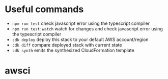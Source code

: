 # Useful commands

 * `npm run test`         check javascript error using the typescript compiler
 * `npm run test:watch`   watch for changes and check javascript error using the typescript compiler
 * `cdk deploy`           deploy this stack to your default AWS account/region
 * `cdk diff`             compare deployed stack with current state
 * `cdk synth`            emits the synthesized CloudFormation template
# awsci
